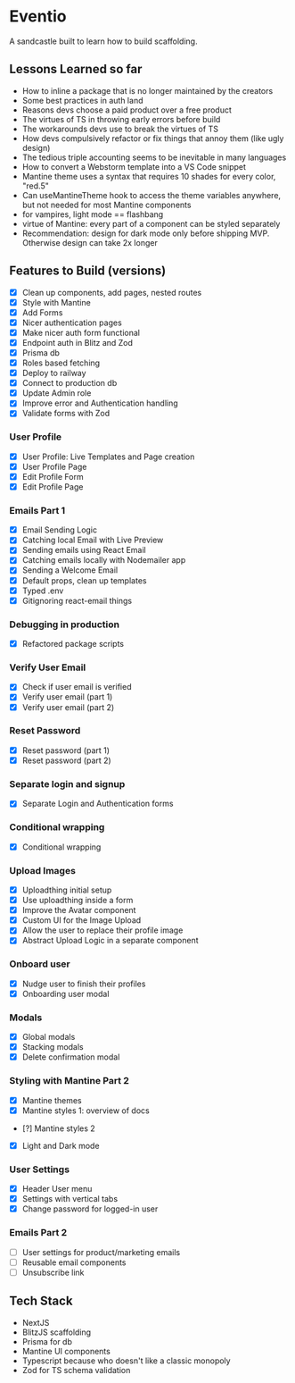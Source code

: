 # Eventio

A sandcastle built to learn how to build scaffolding.

## Lessons Learned so far

- How to inline a package that is no longer maintained by the creators
- Some best practices in auth land
- Reasons devs choose a paid product over a free product
- The virtues of TS in throwing early errors before build
- The workarounds devs use to break the virtues of TS
- How devs compulsively refactor or fix things that annoy them (like ugly design)
- The tedious triple accounting seems to be inevitable in many languages
- How to convert a Webstorm template into a VS Code snippet
- Mantine theme uses a syntax that requires 10 shades for every color, "red.5"
- Can useMantineTheme hook to access the theme variables anywhere, but not needed for most Mantine components
- for vampires, light mode == flashbang
- virtue of Mantine: every part of a component can be styled separately
- Recommendation: design for dark mode only before shipping MVP. Otherwise design can take 2x longer

## Features to Build (versions)

- [x] Clean up components, add pages, nested routes
- [x] Style with Mantine
- [x] Add Forms
- [x] Nicer authentication pages
- [x] Make nicer auth form functional
- [x] Endpoint auth in Blitz and Zod
- [x] Prisma db
- [x] Roles based fetching
- [x] Deploy to railway
- [x] Connect to production db
- [x] Update Admin role
- [x] Improve error and Authentication handling
- [x] Validate forms with Zod

### User Profile

- [x] User Profile: Live Templates and Page creation
- [x] User Profile Page
- [x] Edit Profile Form
- [x] Edit Profile Page

### Emails Part 1

- [x] Email Sending Logic
- [x] Catching local Email with Live Preview
- [x] Sending emails using React Email
- [x] Catching emails locally with Nodemailer app
- [x] Sending a Welcome Email
- [x] Default props, clean up templates
- [x] Typed .env
- [x] Gitignoring react-email things

### Debugging in production

- [x] Refactored package scripts

### Verify User Email

- [x] Check if user email is verified
- [x] Verify user email (part 1)
- [x] Verify user email (part 2)

### Reset Password

- [x] Reset password (part 1)
- [x] Reset password (part 2)

### Separate login and signup

- [x] Separate Login and Authentication forms

### Conditional wrapping

- [x] Conditional wrapping

### Upload Images

- [x] Uploadthing initial setup
- [x] Use uploadthing inside a form
- [x] Improve the Avatar component
- [x] Custom UI for the Image Upload
- [x] Allow the user to replace their profile image
- [x] Abstract Upload Logic in a separate component

### Onboard user

- [x] Nudge user to finish their profiles
- [x] Onboarding user modal

### Modals

- [x] Global modals
- [x] Stacking modals
- [x] Delete confirmation modal

### Styling with Mantine Part 2

- [x] Mantine themes
- [x] Mantine styles 1: overview of docs
- [?] Mantine styles 2
- [x] Light and Dark mode

### User Settings

- [x] Header User menu
- [x] Settings with vertical tabs
- [x] Change password for logged-in user

### Emails Part 2

- [ ] User settings for product/marketing emails
- [ ] Reusable email components
- [ ] Unsubscribe link

## Tech Stack

- NextJS
- BlitzJS scaffolding
- Prisma for db
- Mantine UI components
- Typescript because who doesn't like a classic monopoly
- Zod for TS schema validation

